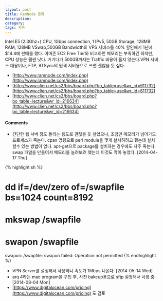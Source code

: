 ```yaml
---
layout: post
title: RamNode 등록
description: 
category: 
tags: 지름
---
```


Intel E5 (2.3Ghz+) CPU, 1Gbps connection, 1 IPv5, 50GB Storage, 128MB RAM, 128MB VSwap,500GB
Bandwidth의 VPS 서비스를 40% 할인해서 1년에 $14.4에 판매를 했다. 아마존 EC2 Free Tier와 비교하면
메모리는 부족하긴 하지만, CPU 성능은 훨씬 낫다.  거기다가 500GB까지는 Traffic 비용이 들지 않는다.VPN
서비스 대용이나, FTP, BTSync의 원격 서버용으로 쓰면 괜찮을 듯 싶다.

- [http://www.ramnode.com/index.php](http://www.ramnode.com/index.php)
- [http://www.clien.net/cs2/bbs/board.php?bo_table=use&wr_id=611732](http://www.clien.net/cs2/bbs/board.php?bo_table=use&wr_id=611732)
- [http://www.clien.net/cs2/bbs/board.php?bo_table=lecture&wr_id=216634](http://www.clien.net/cs2/bbs/board.php?bo_table=lecture&wr_id=216634)



#### Comments

- 간단한 웹 서버 정도 돌리는 용도로 괜찮을 듯 싶었으나, 조금만 메모리가 넘어가도 프로세스가
  죽는다. cpan 명령으로 perl module을 몇개 설치하려고 했는데 설치할수 있는 방법이
  없다. apt-get으로 package를 설치하는 경우에도 자주 죽는다. swap 파일을 만들어서 메모리를 늘려보려
  했는데 이것도 막아 놓았다. [2014-04-17 Thu]
  
{% highlight sh %}
# dd if=/dev/zero of=/swapfile bs=1024 count=8192
# mkswap /swapfile
# swapon /swapfile
  swapon: /swapfile: swapon failed: Operation not permitted
{% endhighlight %}

- VPN Server를 설정해서 사용하니 속도가 1Mbps 나온다. [2014-05-14 Wed]
- arq 4라는 mac program을 구입 후, 사진 bakcup용으로 sftp 설정해서 사용 중 [2014-08-04 Mon]
- [https://www.digitalocean.com/pricing](https://www.digitalocean.com/pricing) 도 검토 
